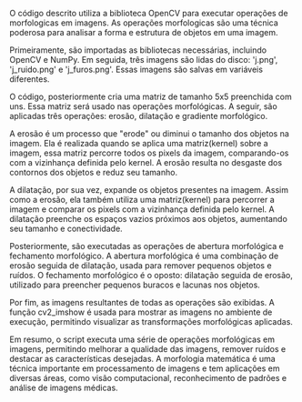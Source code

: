 O código descrito utiliza a biblioteca OpenCV para executar operações de morfologicas em imagens. As operações morfologicas são uma técnica poderosa para analisar a forma e estrutura de objetos em uma imagem.

Primeiramente, são importadas as bibliotecas necessárias, incluindo OpenCV e NumPy. Em seguida, três imagens são lidas do disco: 'j.png', 'j_ruido.png' e 'j_furos.png'. Essas imagens são salvas em variáveis diferentes.

O código, posteriormente cria uma matriz de tamanho 5x5 preenchida com uns. Essa matriz será usado nas operações morfológicas. A seguir, são aplicadas três operações: erosão, dilatação e gradiente morfológico.

A erosão é um processo que "erode" ou diminui o tamanho dos objetos na imagem. Ela é realizada quando se aplica uma matriz(kernel) sobre a imagem, essa matriz percorre todos os pixels da imagem, comparando-os com a vizinhança definida pelo kernel. A erosão resulta no desgaste dos contornos dos objetos e reduz seu tamanho.

A dilatação, por sua vez, expande os objetos presentes na imagem. Assim como a erosão, ela também utiliza uma matriz(kernel) para percorrer a imagem e comparar os pixels com a vizinhança definida pelo kernel. A dilatação preenche os espaços vazios próximos aos objetos, aumentando seu tamanho e conectividade.

Posteriormente, são executadas as operações de abertura morfológica e fechamento morfológico. A abertura morfológica é uma combinação de erosão seguida de dilatação, usada para remover pequenos objetos e ruídos. O fechamento morfológico é o oposto: dilatação seguida de erosão, utilizado para preencher pequenos buracos e lacunas nos objetos.

Por fim, as imagens resultantes de todas as operações são exibidas. A função cv2_imshow é usada para mostrar as imagens no ambiente de execução, permitindo visualizar as transformações morfológicas aplicadas.

Em resumo, o script executa uma série de operações morfológicas em imagens, permitindo melhorar a qualidade das imagens, remover ruídos e destacar as características desejadas. A morfologia matemática é uma técnica importante em processamento de imagens e tem aplicações em diversas áreas, como visão computacional, reconhecimento de padrões e análise de imagens médicas.
